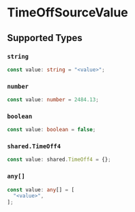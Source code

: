 # TimeOffSourceValue


## Supported Types

### `string`

```typescript
const value: string = "<value>";
```

### `number`

```typescript
const value: number = 2484.13;
```

### `boolean`

```typescript
const value: boolean = false;
```

### `shared.TimeOff4`

```typescript
const value: shared.TimeOff4 = {};
```

### `any[]`

```typescript
const value: any[] = [
  "<value>",
];
```

